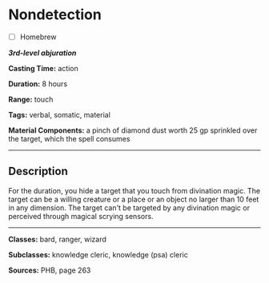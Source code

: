 # Nondetection

- [ ] Homebrew

***3rd-level abjuration***

**Casting Time:** action

**Duration:** 8 hours

**Range:** touch

**Tags:** verbal, somatic, material

**Material Components:** a pinch of diamond dust worth 25 gp sprinkled over the target, which the spell consumes

---

## Description
For the duration, you hide a target that you touch from divination magic. The target can be a willing creature or a place or an object no larger than 10 feet in any dimension. The target can't be targeted by any divination magic or perceived through magical scrying sensors.

---

**Classes:** bard, ranger, wizard

**Subclasses:** knowledge cleric, knowledge (psa) cleric

**Sources:** PHB, page 263
